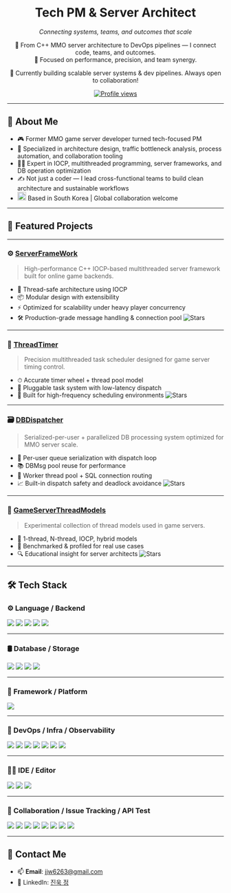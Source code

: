 <!-- GitHub Profile README for https://github.com/beckhamRealMadrid -->

<h1 align="center">Tech PM & Server Architect</h1>
<p align="center"><i>Connecting systems, teams, and outcomes that scale</i></p>

<p align="center">
🧠 From C++ MMO server architecture to DevOps pipelines — I connect code, teams, and outcomes.<br>
🚀 Focused on performance, precision, and team synergy.
</p>

<p align="center">
📌 Currently building scalable server systems & dev pipelines. Always open to collaboration!
</p>

<p align="center">
  <a href="https://github.com/beckhamRealMadrid">
    <img src="https://komarev.com/ghpvc/?username=beckhamRealMadrid&style=flat&color=blue" alt="Profile views" />
  </a>
</p>

---

## 🧩 About Me

- 🎮 Former MMO game server developer turned tech-focused PM  
- 🧠 Specialized in architecture design, traffic bottleneck analysis, process automation, and collaboration tooling  
- 👨‍💻 Expert in IOCP, multithreaded programming, server frameworks, and DB operation optimization  
- ✍️ Not just a coder — I lead cross-functional teams to build clean architecture and sustainable workflows
- <img src="https://flagcdn.com/w40/kr.png" width="20" alt="South Korea Flag"> Based in South Korea | Global collaboration welcome

---

## 🚀 Featured Projects

---

### ⚙️ [ServerFrameWork](https://github.com/beckhamRealMadrid/ServerFrameWork)
> High-performance C++ IOCP-based multithreaded server framework built for online game backends.

- 🧵 Thread-safe architecture using IOCP
- 📦 Modular design with extensibility
- ⚡ Optimized for scalability under heavy player concurrency
- 🛠 Production-grade message handling & connection pool
![Stars](https://img.shields.io/github/stars/beckhamRealMadrid/ServerFrameWork?style=social)

---

### 🧵 [ThreadTimer](https://github.com/beckhamRealMadrid/ThreadTimer)
> Precision multithreaded task scheduler designed for game server timing control.

- ⏱ Accurate timer wheel + thread pool model
- 🧩 Pluggable task system with low-latency dispatch
- 🚀 Built for high-frequency scheduling environments
![Stars](https://img.shields.io/github/stars/beckhamRealMadrid/ThreadTimer?style=social)

---

### 🗃️ [DBDispatcher](https://github.com/beckhamRealMadrid/DBDispatcher)
> Serialized-per-user + parallelized DB processing system optimized for MMO server scale.

- 🔄 Per-user queue serialization with dispatch loop
- 📚 DBMsg pool reuse for performance
- 🧵 Worker thread pool + SQL connection routing
- 📈 Built-in dispatch safety and deadlock avoidance
![Stars](https://img.shields.io/github/stars/beckhamRealMadrid/DBDispatcher?style=social)

---

### 🧪 [GameServerThreadModels](https://github.com/beckhamRealMadrid/GameServerThreadModels)
> Experimental collection of thread models used in game servers.

- 🧵 1-thread, N-thread, IOCP, hybrid models
- 🧪 Benchmarked & profiled for real use cases
- 🔍 Educational insight for server architects
![Stars](https://img.shields.io/github/stars/beckhamRealMadrid/GameServerThreadModels?style=social)

---

## 🛠️ Tech Stack

### ⚙️ Language / Backend
<p>
  <img src="https://img.shields.io/badge/C++-00599C?style=for-the-badge&logo=c%2B%2B&logoColor=white" />
  <img src="https://img.shields.io/badge/C%23-239120?style=for-the-badge&logo=c-sharp&logoColor=white" />
  <img src="https://img.shields.io/badge/PHP-777BB4?style=for-the-badge&logo=php&logoColor=white" />
  <img src="https://img.shields.io/badge/Boost-00599C?style=for-the-badge&logo=boost&logoColor=white" />
  <img src="https://img.shields.io/badge/MFC-0078D7?style=for-the-badge&logo=windows&logoColor=white" />
</p>

---

### 🛢️ Database / Storage
<p>
  <img src="https://img.shields.io/badge/MS%20SQL-CC2927?style=for-the-badge&logo=microsoft-sql-server&logoColor=white" />
  <img src="https://img.shields.io/badge/SSMS-CC2927?style=for-the-badge&logo=microsoft-sql-server&logoColor=white" />
  <img src="https://img.shields.io/badge/MySQL-4479A1?style=for-the-badge&logo=mysql&logoColor=white" />
  <img src="https://img.shields.io/badge/Redis-DC382D?style=for-the-badge&logo=redis&logoColor=white" />
</p>

---

### 🧱 Framework / Platform
<p>
  <img src="https://img.shields.io/badge/ASP.NET-512BD4?style=for-the-badge&logo=dotnet&logoColor=white" />
</p>

---

### 🚀 DevOps / Infra / Observability
<p>
  <img src="https://img.shields.io/badge/Docker-2496ED?style=for-the-badge&logo=docker&logoColor=white" />
  <img src="https://img.shields.io/badge/Nginx-009639?style=for-the-badge&logo=nginx&logoColor=white" />
  <img src="https://img.shields.io/badge/Jenkins-D24939?style=for-the-badge&logo=jenkins&logoColor=white" />
  <img src="https://img.shields.io/badge/New%20Relic-008C99?style=for-the-badge&logo=newrelic&logoColor=white" />
  <img src="https://img.shields.io/badge/Fluentd-0E83C8?style=for-the-badge&logo=fluentd&logoColor=white" />
  <img src="https://img.shields.io/badge/Elasticsearch-005571?style=for-the-badge&logo=elasticsearch&logoColor=white" />
  <img src="https://img.shields.io/badge/Kibana-E8478B?style=for-the-badge&logo=kibana&logoColor=white" />
</p>

---

### 🧑‍💻 IDE / Editor
<p>
  <img src="https://img.shields.io/badge/Visual%20Studio-5C2D91?style=for-the-badge&logo=visualstudio&logoColor=white" />
  <img src="https://img.shields.io/badge/VS%20Code-007ACC?style=for-the-badge&logo=visualstudiocode&logoColor=white" />
  <img src="https://img.shields.io/badge/Rider-000000?style=for-the-badge&logo=jetbrains&logoColor=white" />
</p>

---

### 🤝 Collaboration / Issue Tracking / API Test
<p>
  <img src="https://img.shields.io/badge/Git-F05032?style=for-the-badge&logo=git&logoColor=white" />
  <img src="https://img.shields.io/badge/SVN-809CC9?style=for-the-badge&logo=subversion&logoColor=white" />
  <img src="https://img.shields.io/badge/JIRA-0052CC?style=for-the-badge&logo=jira&logoColor=white" />
  <img src="https://img.shields.io/badge/Redmine-B32024?style=for-the-badge&logo=redmine&logoColor=white" />
  <img src="https://img.shields.io/badge/MantisBT-01A982?style=for-the-badge&logo=mantis&logoColor=white" />
  <img src="https://img.shields.io/badge/Confluence-172B4D?style=for-the-badge&logo=confluence&logoColor=white" />
  <img src="https://img.shields.io/badge/Notion-000000?style=for-the-badge&logo=notion&logoColor=white" />
  <img src="https://img.shields.io/badge/Postman-FF6C37?style=for-the-badge&logo=postman&logoColor=white" />
</p>

---

## 🤝 Contact Me

- 📫 **Email**: jjw6263@gmail.com
- 🔗 LinkedIn: [진욱 정](https://www.linkedin.com/in/진욱-정-74b063247)  
